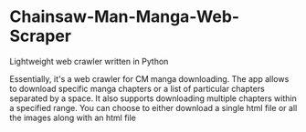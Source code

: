 # Chainsaw-Man-Manga-Web-Scraper
Lightweight web crawler written in Python

Essentially, it's a web crawler for CM manga downloading. The app allows to download specific manga chapters or a list of particular chapters separated by a space. It also supports downloading multiple chapters within a specified range. You can choose to either download  a single html file or all the images along with an html file
